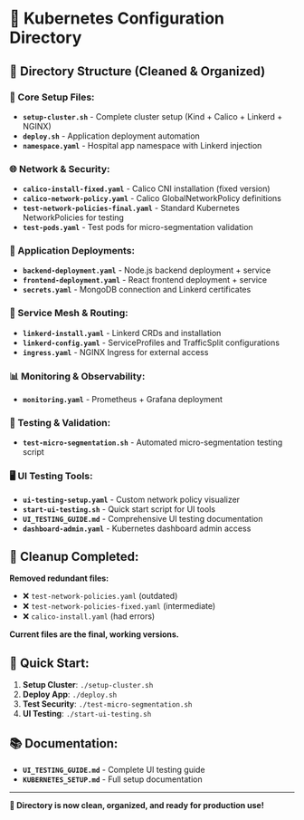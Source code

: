 # 🚀 **Kubernetes Configuration Directory**

## 📁 **Directory Structure (Cleaned & Organized)**

### **🔧 Core Setup Files:**
- **`setup-cluster.sh`** - Complete cluster setup (Kind + Calico + Linkerd + NGINX)
- **`deploy.sh`** - Application deployment automation
- **`namespace.yaml`** - Hospital app namespace with Linkerd injection

### **🌐 Network & Security:**
- **`calico-install-fixed.yaml`** - Calico CNI installation (fixed version)
- **`calico-network-policy.yaml`** - Calico GlobalNetworkPolicy definitions
- **`test-network-policies-final.yaml`** - Standard Kubernetes NetworkPolicies for testing
- **`test-pods.yaml`** - Test pods for micro-segmentation validation

### **📱 Application Deployments:**
- **`backend-deployment.yaml`** - Node.js backend deployment + service
- **`frontend-deployment.yaml`** - React frontend deployment + service
- **`secrets.yaml`** - MongoDB connection and Linkerd certificates

### **🔗 Service Mesh & Routing:**
- **`linkerd-install.yaml`** - Linkerd CRDs and installation
- **`linkerd-config.yaml`** - ServiceProfiles and TrafficSplit configurations
- **`ingress.yaml`** - NGINX Ingress for external access

### **📊 Monitoring & Observability:**
- **`monitoring.yaml`** - Prometheus + Grafana deployment

### **🧪 Testing & Validation:**
- **`test-micro-segmentation.sh`** - Automated micro-segmentation testing script

### **🖥️ UI Testing Tools:**
- **`ui-testing-setup.yaml`** - Custom network policy visualizer
- **`start-ui-testing.sh`** - Quick start script for UI tools
- **`UI_TESTING_GUIDE.md`** - Comprehensive UI testing documentation
- **`dashboard-admin.yaml`** - Kubernetes dashboard admin access

## 🧹 **Cleanup Completed:**

**Removed redundant files:**
- ❌ `test-network-policies.yaml` (outdated)
- ❌ `test-network-policies-fixed.yaml` (intermediate)
- ❌ `calico-install.yaml` (had errors)

**Current files are the final, working versions.**

## 🎯 **Quick Start:**

1. **Setup Cluster**: `./setup-cluster.sh`
2. **Deploy App**: `./deploy.sh`
3. **Test Security**: `./test-micro-segmentation.sh`
4. **UI Testing**: `./start-ui-testing.sh`

## 📚 **Documentation:**
- **`UI_TESTING_GUIDE.md`** - Complete UI testing guide
- **`KUBERNETES_SETUP.md`** - Full setup documentation

---

**🎉 Directory is now clean, organized, and ready for production use!**
